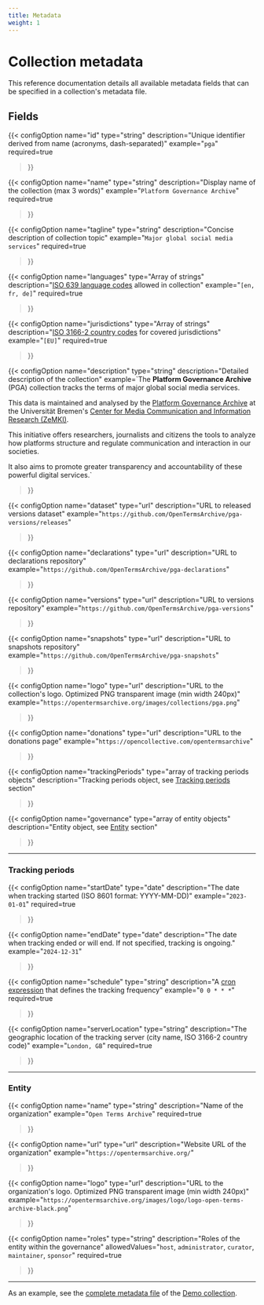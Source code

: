```yaml
---
title: Metadata
weight: 1
---
```


# Collection metadata

This reference documentation details all available metadata fields that can be specified in a collection's metadata file.

## Fields

{{< configOption
    name="id"
    type="string"
    description="Unique identifier derived from name (acronyms, dash-separated)"
    example="`pga`"
    required=true
>}}

{{< configOption
    name="name"
    type="string"
    description="Display name of the collection (max 3 words)"
    example="`Platform Governance Archive`"
    required=true
>}}

{{< configOption
    name="tagline"
    type="string"
    description="Concise description of collection topic"
    example="`Major global social media services`"
    required=true
>}}

{{< configOption
    name="languages"
    type="Array of strings"
    description="[ISO 639 language codes](https://en.wikipedia.org/wiki/ISO_639) allowed in collection"
    example="`[en, fr, de]`"
    required=true
>}}

{{< configOption
    name="jurisdictions"
    type="Array of strings"
    description="[ISO 3166-2 country codes](https://en.wikipedia.org/wiki/ISO_3166-2) for covered jurisdictions"
    example="`[EU]`"
    required=true
>}}

{{< configOption
    name="description"
    type="string"
    description="Detailed description of the collection"
    example=`The **Platform Governance Archive** (PGA) collection tracks the terms of major global social media services.

This data is maintained and analysed by the [Platform Governance Archive](https://www.platformgovernancearchive.org/) at the Universität Bremen's [Center for Media Communication and Information Research (ZeMKI)](https://www.uni-bremen.de/zemki).

This initiative offers researchers, journalists and citizens the tools to analyze how platforms structure and regulate communication and interaction in our societies.

It also aims to promote greater transparency and accountability of these powerful digital services.`
>}}
  
{{< configOption
    name="dataset"
    type="url"
    description="URL to released versions dataset"
    example="`https://github.com/OpenTermsArchive/pga-versions/releases`"
>}}

{{< configOption
    name="declarations"
    type="url"
    description="URL to declarations repository"
    example="`https://github.com/OpenTermsArchive/pga-declarations`"
>}}

{{< configOption
    name="versions"
    type="url"
    description="URL to versions repository"
    example="`https://github.com/OpenTermsArchive/pga-versions`"
>}}

{{< configOption
    name="snapshots"
    type="url"
    description="URL to snapshots repository"
    example="`https://github.com/OpenTermsArchive/pga-snapshots`"
>}}

{{< configOption
    name="logo"
    type="url"
    description="URL to the collection's logo. Optimized PNG transparent image (min width 240px)"
    example="`https://opentermsarchive.org/images/collections/pga.png`"
>}}

{{< configOption
    name="donations"
    type="url"
    description="URL to the donations page"
    example="`https://opencollective.com/opentermsarchive`"
>}}

{{< configOption
    name="trackingPeriods"
    type="array of tracking periods objects"
    description="Tracking periods object, see [Tracking periods](#tracking-periods) section"
>}}

{{< configOption
    name="governance"
    type="array of entity objects"
    description="Entity object, see [Entity](#entity) section"
>}}

---

### Tracking periods

{{< configOption
    name="startDate"
    type="date"
    description="The date when tracking started (ISO 8601 format: YYYY-MM-DD)"
    example="`2023-01-01`"
    required=true
>}}

{{< configOption
    name="endDate"
    type="date"
    description="The date when tracking ended or will end. If not specified, tracking is ongoing."
    example="`2024-12-31`"
>}}

{{< configOption
    name="schedule"
    type="string"
    description="A [cron expression](https://en.wikipedia.org/wiki/Cron#Cron_expression) that defines the tracking frequency"
    example="`0 0 * * *`"
    required=true
>}}

{{< configOption
    name="serverLocation"
    type="string"
    description="The geographic location of the tracking server (city name, ISO 3166-2 country code)"
    example="`London, GB`"
    required=true
>}}

---

### Entity

{{< configOption
    name="name"
    type="string"
    description="Name of the organization"
    example="`Open Terms Archive`"
    required=true
>}}

{{< configOption
    name="url"
    type="url"
    description="Website URL of the organization"
    example="`https://opentermsarchive.org/`"
>}}

{{< configOption
    name="logo"
    type="url"
    description="URL to the organization's logo. Optimized PNG transparent image (min width 240px)"
    example="`https://opentermsarchive.org/images/logo/logo-open-terms-archive-black.png`"
>}}

{{< configOption
    name="roles"
    type="string"
    description="Roles of the entity within the governance"
    allowedValues="`host`, `administrator`, `curator`, `maintainer`, `sponsor`"
    required=true
>}}

---

As an example, see the [complete metadata file](https://github.com/OpenTermsArchive/demo-declarations/blob/main/metadata.yml) of the [Demo collection](https://github.com/OpenTermsArchive/demo-declarations).
